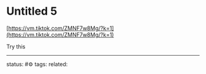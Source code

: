 # Untitled 5
[https://vm.tiktok.com/ZMNF7w8Mg/?k=1](https://vm.tiktok.com/ZMNF7w8Mg/?k=1)  
  
Try this


---
status: #⚙️ 
tags: 
related: 
